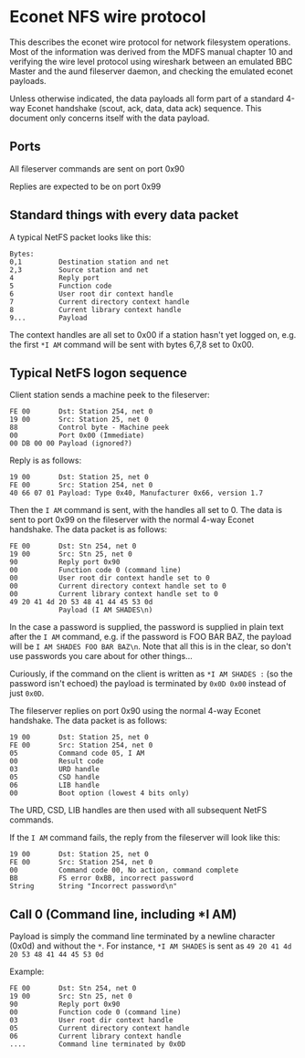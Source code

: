 # Econet NFS wire protocol

This describes the econet wire protocol for network filesystem operations.
Most of the information was derived from the MDFS manual chapter 10
and verifying the wire level protocol using wireshark between an emulated
BBC Master and the aund fileserver daemon, and checking the emulated
econet payloads.

Unless otherwise indicated, the data payloads all form part of a standard
4-way Econet handshake (scout, ack, data, data ack) sequence. This
document only concerns itself with the data payload.

## Ports

All fileserver commands are sent on port 0x90

Replies are expected to be on port 0x99

## Standard things with every data packet

A typical NetFS packet looks like this:

```
Bytes: 
0,1         Destination station and net
2,3         Source station and net
4           Reply port
5           Function code
6           User root dir context handle
7           Current directory context handle
8           Current library context handle
9...        Payload
```

The context handles are all set to 0x00 if a station hasn't yet
logged on, e.g. the first `*I AM` command will be sent with
bytes 6,7,8 set to 0x00.

## Typical NetFS logon sequence

Client station sends a machine peek to the fileserver:

```
FE 00       Dst: Station 254, net 0
19 00       Src: Station 25, net 0
88          Control byte - Machine peek
00          Port 0x00 (Immediate)
00 DB 00 00 Payload (ignored?)
```

Reply is as follows:
```
19 00       Dst: Station 25, net 0
FE 00       Src: Station 254, net 0
40 66 07 01 Payload: Type 0x40, Manufacturer 0x66, version 1.7
```

Then the `I AM` command is sent, with the handles all set to 0.
The data is sent to port 0x99 on the fileserver with the
normal 4-way Econet handshake. The data packet is as follows:

```
FE 00       Dst: Stn 254, net 0
19 00       Src: Stn 25, net 0
90          Reply port 0x90
00          Function code 0 (command line)
00          User root dir context handle set to 0
00          Current directory context handle set to 0
00          Current library context handle set to 0
49 20 41 4d 20 53 48 41 44 45 53 0d
            Payload (I AM SHADES\n)
```

In the case a password is supplied, the password is supplied
in plain text after the `I AM` command, e.g. if the password
is FOO BAR BAZ, the payload will be `I AM SHADES FOO BAR BAZ\n`.
Note that all this is in the clear, so don't use passwords
you care about for other things...

Curiously, if the command on the client is written as
`*I AM SHADES :` (so the password isn't echoed) the payload
is terminated by `0x0D 0x00` instead of just `0x0D`.

The fileserver replies on port 0x90 using the normal 4-way
Econet handshake. The data packet is as follows:

```
19 00       Dst: Station 25, net 0
FE 00       Src: Station 254, net 0
05          Command code 05, I AM
00          Result code
03          URD handle
05          CSD handle
06          LIB handle
00          Boot option (lowest 4 bits only)
```

The URD, CSD, LIB handles are then used with all subsequent
NetFS commands.

If the `I AM` command fails, the reply from the fileserver
will look like this:

```
19 00       Dst: Station 25, net 0
FE 00       Src: Station 254, net 0
00          Command code 00, No action, command complete
BB          FS error 0xBB, incorrect password
String      String "Incorrect password\n"
```

## Call 0 (Command line, including *I AM)

Payload is simply the command line terminated by a newline
character (0x0d) and without the `*`. For instance,
`*I AM SHADES` is sent as `49 20 41 4d 20 53 48 41 44 45 53 0d`

Example:
```
FE 00       Dst: Stn 254, net 0
19 00       Src: Stn 25, net 0
90          Reply port 0x90
00          Function code 0 (command line)
03          User root dir context handle
05          Current directory context handle
06          Current library context handle
....        Command line terminated by 0x0D
```

